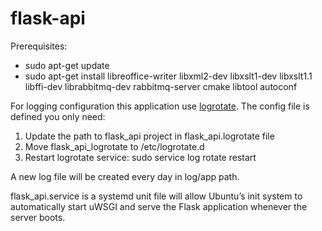 # flask-api

Prerequisites:
- sudo apt-get update
- sudo apt-get install libreoffice-writer libxml2-dev libxslt1-dev
  libxslt1.1 libffi-dev librabbitmq-dev rabbitmq-server cmake libtool
  autoconf


For logging configuration this application use [logrotate](https://linux.die.net/man/8/logrotate). The config
file is defined you only need:
1. Update the path to flask_api project in flask_api.logrotate file
2. Move flask_api_logrotate to /etc/logrotate.d
3. Restart logrotate service: sudo service log rotate restart

A new log file will be created every day in log/app path.

flask_api.service is a systemd unit file will allow Ubuntu’s init system
to automatically start uWSGI and serve the Flask application whenever
the server boots.
